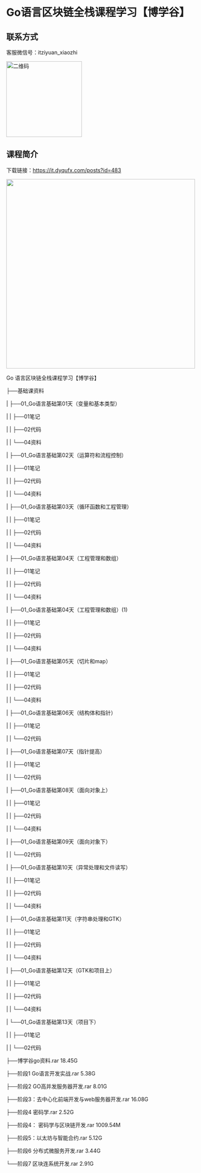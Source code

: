 # Go语言区块链全栈课程学习【博学谷】

## 联系方式

客服微信号：itziyuan_xiaozhi

<img src="https://ziyuanyun.oss-cn-guangzhou.aliyuncs.com/common/20240614073449/666b82192834a.jpg" width="200" height="200" alt="二维码">

## 课程简介

下载链接：https://it.dyqufx.com/posts?id=483

<img src="https://ziyuanyun.oss-cn-guangzhou.aliyuncs.com/yun/20240515152007/664462274363d.jpg" width="500" alt="">

  Go 语言区块链全栈课程学习【博学谷】



 ├──基础课资料

 | ├──01_Go语言基础第01天（变量和基本类型）

 | | ├──01笔记

 | | ├──02代码

 | | └──04资料

 | ├──01_Go语言基础第02天（运算符和流程控制）

 | | ├──01笔记

 | | ├──02代码

 | | └──04资料

 | ├──01_Go语言基础第03天（循环函数和工程管理）

 | | ├──01笔记

 | | ├──02代码

 | | └──04资料

 | ├──01_Go语言基础第04天（工程管理和数组）

 | | ├──01笔记

 | | ├──02代码

 | | └──04资料

 | ├──01_Go语言基础第04天（工程管理和数组）(1)

 | | ├──01笔记

 | | ├──02代码

 | | └──04资料

 | ├──01_Go语言基础第05天（切片和map）

 | | ├──01笔记

 | | ├──02代码

 | | └──04资料

 | ├──01_Go语言基础第06天（结构体和指针）

 | | ├──01笔记

 | | └──02代码

 | ├──01_Go语言基础第07天（指针提高）

 | | ├──01笔记

 | | └──02代码

 | ├──01_Go语言基础第08天（面向对象上）

 | | ├──01笔记

 | | ├──02代码

 | | └──04资料

 | ├──01_Go语言基础第09天（面向对象下）

 | | └──02代码

 | ├──01_Go语言基础第10天（异常处理和文件读写）

 | | ├──01笔记

 | | ├──02代码

 | | └──04资料

 | ├──01_Go语言基础第11天（字符串处理和GTK）

 | | ├──01笔记

 | | ├──02代码

 | | └──04资料

 | ├──01_Go语言基础第12天（GTK和项目上）

 | | ├──01笔记

 | | ├──02代码

 | | └──04资料

 | └──01_Go语言基础第13天（项目下）

 | | ├──01笔记

 | | └──02代码

 ├──博学谷go资料.rar 18.45G

 ├──阶段1 Go语言开发实战.rar 5.38G

 ├──阶段2 GO高并发服务器开发.rar 8.01G

 ├──阶段3：去中心化前端开发与web服务器开发.rar 16.08G

 ├──阶段4 密码学.rar 2.52G

 ├──阶段4： 密码学与区块链开发.rar 1009.54M

 ├──阶段5：以太坊与智能合约.rar 5.12G

 ├──阶段6 分布式微服务开发.rar 3.44G

 └──阶段7 区块连系统开发.rar 2.91G

  